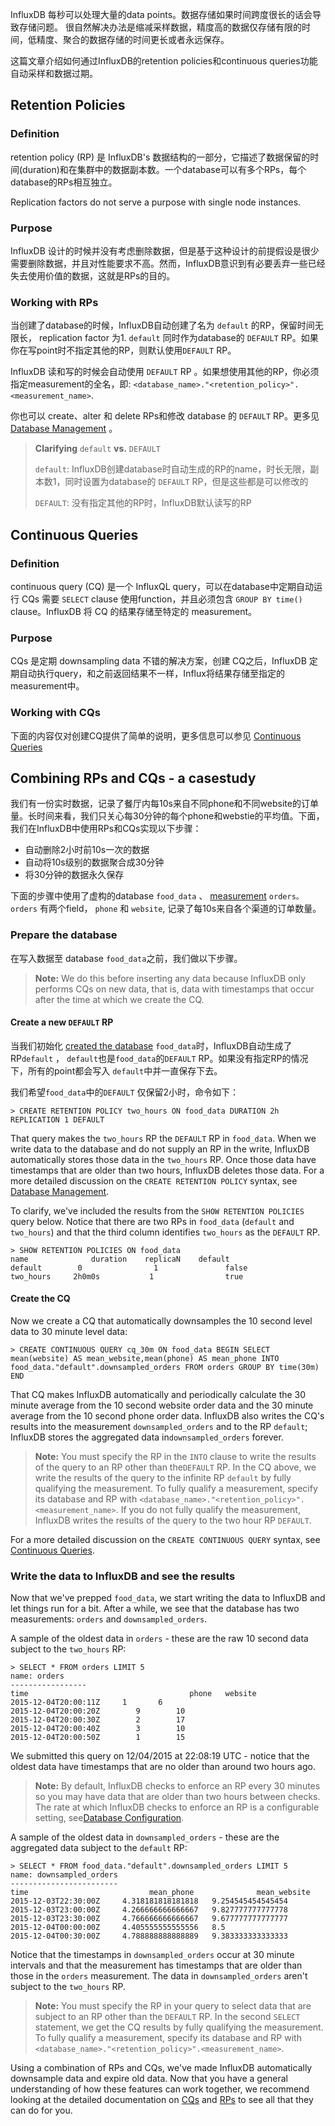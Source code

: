 InfluxDB 每秒可以处理大量的data points。数据存储如果时间跨度很长的话会导致存储问题。 很自然解决办法是缩减采样数据，精度高的数据仅存储有限的时间，低精度、聚合的数据存储的时间更长或者永远保存。

这篇文章介绍如何通过InfluxDB的retention policies和continuous queries功能自动采样和数据过期。

## **Retention Policies**

### **Definition**

retention policy \(RP\) 是 InfluxDB's 数据结构的一部分，它描述了数据保留的时间\(duration\)和在集群中的数据副本数。一个database可以有多个RPs，每个database的RPs相互独立。

Replication factors do not serve a purpose with single node instances.

### **Purpose**

InfluxDB 设计的时候并没有考虑删除数据，但是基于这种设计的前提假设是很少需要删除数据，并且对性能要求不高。然而，InfluxDB意识到有必要丢弃一些已经失去使用价值的数据，这就是RPs的目的。

### **Working with RPs**

当创建了database的时候，InfluxDB自动创建了名为 `default` 的RP，保留时间无限长， replication factor 为1. `default` 同时作为database的 `DEFAULT` RP。如果你在写point时不指定其他的RP，则默认使用`DEFAULT` RP。

InfluxDB 读和写的时候会自动使用 `DEFAULT` RP 。如果想使用其他的RP，你必须指定measurement的全名，即: `<database_name>."<retention_policy>".<measurement_name>`.

你也可以 create、alter 和 delete RPs和修改 database 的 `DEFAULT` RP。更多见 [Database Management](/database-management.md) 。

> **Clarifying** `default` **vs.** `DEFAULT`
> 
> `default`: InfluxDB创建database时自动生成的RP的name，时长无限，副本数1，同时设置为database的 `DEFAULT` RP，但是这些都是可以修改的
> 
> `DEFAULT`: 没有指定其他的RP时，InfluxDB默认读写的RP

## **Continuous Queries**

### **Definition**

continuous query \(CQ\) 是一个 InfluxQL query，可以在database中定期自动运行 CQs 需要 `SELECT` clause 使用function，并且必须包含 `GROUP BY time()` clause。InfluxDB 将 CQ 的结果存储至特定的 measurement。

### **Purpose**

CQs 是定期 downsampling data 不错的解决方案，创建 CQ之后，InfluxDB 定期自动执行query，和之前返回结果不一样，Influx将结果存储至指定的measurement中。

### **Working with CQs**

下面的内容仅对创建CQ提供了简单的说明，更多信息可以参见 [Continuous Queries](/continuous-queries.md)

## **Combining RPs and CQs - a casestudy**

我们有一份实时数据，记录了餐厅内每10s来自不同phone和不同website的订单量。长时间来看，我们只关心每30分钟的每个phone和webstie的平均值。下面，我们在InfluxDB中使用RPs和CQs实现以下步骤：

* 自动删除2小时前10s一次的数据
* 自动将10s级别的数据聚合成30分钟
* 将30分钟的数据永久保存

下面的步骤中使用了虚构的database `food_data` 、 [measurement](https://github.com/influxdata/docs.influxdata.com/blob/master/influxdb/v0.13/concepts/glossary/#measurement) `orders。` `orders` 有两个field， `phone` 和 `website`, 记录了每10s来自各个渠道的订单数量。

### **Prepare the database**

在写入数据至 database `food_data`之前，我们做以下步骤。

> **Note:** We do this before inserting any data because InfluxDB only performs CQs on new data, that is, data with timestamps that occur after the time at which we create the CQ.

#### **Create a new **`DEFAULT`** RP**

当我们初始化 [created the database](/database-management.md) `food_data`时，InfluxDB自动生成了RP`default` ， `default`也是`food_data`的`DEFAULT` RP。如果没有指定RP的情况下，所有的point都会写入 `default`中并一直保存下去。

我们希望`food_data`中的`DEFAULT` 仅保留2小时，命令如下：

```
> CREATE RETENTION POLICY two_hours ON food_data DURATION 2h REPLICATION 1 DEFAULT
```

That query makes the `two_hours` RP the `DEFAULT` RP in `food_data`. When we write data to the database and do not supply an RP in the write, InfluxDB automatically stores those data in the `two_hours` RP. Once those data have timestamps that are older than two hours, InfluxDB deletes those data. For a more detailed discussion on the `CREATE RETENTION POLICY` syntax, see [Database Management](https://github.com/influxdata/docs.influxdata.com/blob/master/influxdb/v0.13/query_language/database_management/#retention-policy-management).

To clarify, we've included the results from the `SHOW RETENTION POLICIES` query below. Notice that there are two RPs in `food_data` \(`default` and `two_hours`\) and that the third column identifies `two_hours` as the `DEFAULT` RP.

```
> SHOW RETENTION POLICIES ON food_data
name              duration    replicaN    default
default        0                1               false
two_hours     2h0m0s           1                true
```

#### **Create the CQ**

Now we create a CQ that automatically downsamples the 10 second level data to 30 minute level data:

```
> CREATE CONTINUOUS QUERY cq_30m ON food_data BEGIN SELECT mean(website) AS mean_website,mean(phone) AS mean_phone INTO food_data."default".downsampled_orders FROM orders GROUP BY time(30m) END
```

That CQ makes InfluxDB automatically and periodically calculate the 30 minute average from the 10 second website order data and the 30 minute average from the 10 second phone order data. InfluxDB also writes the CQ's results into the measurement `downsampled_orders` and to the RP `default`; InfluxDB stores the aggregated data in`downsampled_orders` forever.

> **Note:** You must specify the RP in the `INTO` clause to write the results of the query to an RP other than the`DEFAULT` RP. In the CQ above, we write the results of the query to the infinite RP `default` by fully qualifying the measurement. To fully qualify a measurement, specify its database and RP with `<database_name>."<retention_policy>".<measurement_name>`. If you do not fully qualify the measurement, InfluxDB writes the results of the query to the two hour RP `DEFAULT`.

For a more detailed discussion on the `CREATE CONTINUOUS QUERY` syntax, see [Continuous Queries](https://github.com/influxdata/docs.influxdata.com/blob/master/influxdb/v0.13/query_language/continuous_queries).

### **Write the data to InfluxDB and see the results**

Now that we've prepped `food_data`, we start writing the data to InfluxDB and let things run for a bit. After a while, we see that the database has two measurements: `orders` and `downsampled_orders`.

A sample of the oldest data in `orders` - these are the raw 10 second data subject to the `two_hours` RP:

```
> SELECT * FROM orders LIMIT 5
name: orders
-----------------
time                                    phone   website
2015-12-04T20:00:11Z     1       6
2015-12-04T20:00:20Z        9        10
2015-12-04T20:00:30Z        2        17
2015-12-04T20:00:40Z        3        10
2015-12-04T20:00:50Z        1        15
```

We submitted this query on 12\/04\/2015 at 22:08:19 UTC - notice that the oldest data have timestamps that are no older than around two hours ago.

> **Note:** By default, InfluxDB checks to enforce an RP every 30 minutes so you may have data that are older than two hours between checks. The rate at which InfluxDB checks to enforce an RP is a configurable setting, see[Database Configuration](https://github.com/influxdata/docs.influxdata.com/blob/master/influxdb/v0.13/administration/config/#retention).

A sample of the oldest data in `downsampled_orders` - these are the aggregated data subject to the `default` RP:

```
> SELECT * FROM food_data."default".downsampled_orders LIMIT 5
name: downsampled_orders
------------------------
time                           mean_phone              mean_website
2015-12-03T22:30:00Z     4.318181818181818   9.254545454545454
2015-12-03T23:00:00Z     4.266666666666667   9.827777777777778
2015-12-03T23:30:00Z     4.766666666666667   9.677777777777777
2015-12-04T00:00:00Z     4.405555555555556   8.5
2015-12-04T00:30:00Z     4.788888888888889   9.383333333333333
```

Notice that the timestamps in `downsampled_orders` occur at 30 minute intervals and that the measurement has timestamps that are older than those in the `orders` measurement. The data in `downsampled_orders` aren't subject to the `two_hours` RP.

> **Note:** You must specify the RP in your query to select data that are subject to an RP other than the `DEFAULT` RP. In the second `SELECT` statement, we get the CQ results by fully qualifying the measurement. To fully qualify a measurement, specify its database and RP with `<database_name>."<retention_policy>".<measurement_name>`.

Using a combination of RPs and CQs, we've made InfluxDB automatically downsample data and expire old data. Now that you have a general understanding of how these features can work together, we recommend looking at the detailed documentation on [CQs](https://github.com/influxdata/docs.influxdata.com/blob/master/influxdb/v0.13/query_language/continuous_queries) and [RPs](https://github.com/influxdata/docs.influxdata.com/blob/master/influxdb/v0.13/query_language/database_management/#retention-policy-management) to see all that they can do for you.

